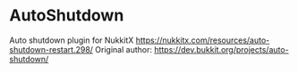 # AutoShutdown
 Auto shutdown plugin for NukkitX https://nukkitx.com/resources/auto-shutdown-restart.298/
 Original author: https://dev.bukkit.org/projects/auto-shutdown/
